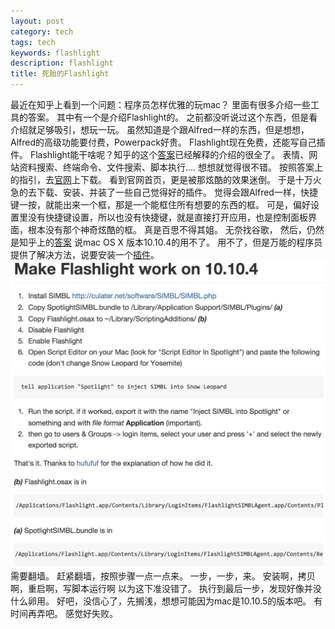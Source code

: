 ```yaml
---
layout: post
category: tech
tags: tech
keywords: flashlight
description: flashlight
title: 死胎的Flashlight
---
```


最近在知乎上看到一个问题：程序员怎样优雅的玩mac？
里面有很多介绍一些工具的答案。
其中有一个是介绍Flashlight的。
之前都没听说过这个东西，但是看介绍就足够吸引，想玩一玩。
虽然知道是个跟Alfred一样的东西，但是想想，Alfred的高级功能要付费，Powerpack好贵。
Flashlight现在免费，还能写自己插件。
Flashlight能干啥呢？知乎的这个[答案](http://www.zhihu.com/question/20873070/answer/43230384)已经解释的介绍的很全了。
表情、网站资料搜索、终端命令、文件搜索、脚本执行....
想想就觉得很不错。
按照答案上的指引，去[官网](http://flashlight.nateparrott.com/)上下载。
看到官网首页，更是被那炫酷的效果迷倒。
于是十万火急的去下载、安装、并装了一些自己觉得好的插件。
觉得会跟Alfred一样，快捷键一按，就能出来一个框，那是一个能框住所有想要的东西的框。
可是，偏好设置里没有快捷键设置，所以也没有快捷键，就是直接打开应用，也是控制面板界面，根本没有那个神奇炫酷的框。
真是百思不得其姐。
无奈找谷歌，
然后，仍然是知乎上的[答案](http://www.zhihu.com/question/34273157)
说mac OS X 版本10.10.4的用不了。
用不了，但是万能的程序员提供了解决方法，说要安装一个[插件](https://gist.github.com/selaromi/59666a71387d39b5bfac)。
![img](/images/flashlight-plugin-des.png)
需要翻墙。
赶紧翻墙，按照步骤一点一点来。
一步，一步，来。
安装啊，拷贝啊，重启啊，写脚本运行啊
以为这下准没错了。
执行到最后一步，发现好像并没什么卵用。
好吧，没信心了，先搁浅，想想可能因为mac是10.10.5的版本吧。
有时间再弄吧。
感觉好失败。


